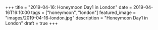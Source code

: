 +++
title =  "2019-04-16: Honeymoon Day1 in London"
date = 2019-04-16T16:10:00
tags = ["honeymoon", "london"]
featured_image = "images/2019-04-16-london.jpg"
description = "Honeymoon Day1 in London"
draft = true
+++


<!--
# 到着
空港でキャッシングでお金を引き出し、
Oyster Card を買いました。

# 電車
Tube で Piccadilly Circus まで移動です。
ホテルの場所は National Gallery の隣で、
ロンドンの中心にあります。
Tube で50分かかりました。
空港はZone6 でホテルは Zone1 にあります。
Zone1 に入ると急に乗客が増えて、東京のラッシュみたいです。
Tube の列車が小さいこともあるかもしれません。
乗客は日本みたいに静かでした。

# Piccadilly Circus
Tubeのplatformから地上までは階段を登って
長いエスカレータを登ってを２回繰り返して、やっと到着しました。
地上からホテルまでは300-400ｍで近いです。
地上にあがったら目の前の eros がありました。
人がやたら多かったです。渋谷駅前みたいでした。

その日は妻が疲れと偏頭痛ですぐに寝てしまいました。

-->

<!--
ハネムーンの日程は以下のようにしました。
ロンドン4日、ウィンダミア4日、ニューカッスル1日、
エジンバラ1日、スカイ島3日、 トロント3日、ナイアガラ2日、
アナーバー1日、 ロンドン4日。

かなりタイトなスケジュールです。
移動が大変なので、事前に綿密に調査しました。
飛行機とホテル(最後のロンドン以外)は予約し、移動手段も把握しました。
-->


